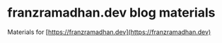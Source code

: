 # franzramadhan.dev blog materials

Materials for [https://franzramadhan.dev](https://franzramadhan.dev)

